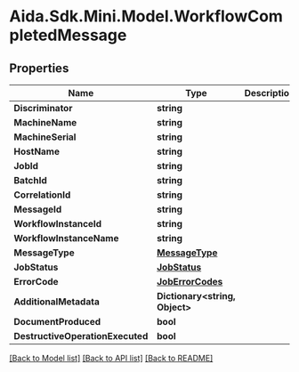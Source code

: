 # Aida.Sdk.Mini.Model.WorkflowCompletedMessage

## Properties

Name | Type | Description | Notes
------------ | ------------- | ------------- | -------------
**Discriminator** | **string** |  | 
**MachineName** | **string** |  | [optional] 
**MachineSerial** | **string** |  | [optional] 
**HostName** | **string** |  | [optional] 
**JobId** | **string** |  | [optional] 
**BatchId** | **string** |  | [optional] 
**CorrelationId** | **string** |  | [optional] 
**MessageId** | **string** |  | [optional] 
**WorkflowInstanceId** | **string** |  | [optional] 
**WorkflowInstanceName** | **string** |  | [optional] 
**MessageType** | [**MessageType**](MessageType.md) |  | [optional] 
**JobStatus** | [**JobStatus**](JobStatus.md) |  | [optional] 
**ErrorCode** | [**JobErrorCodes**](JobErrorCodes.md) |  | [optional] 
**AdditionalMetadata** | **Dictionary&lt;string, Object&gt;** |  | [optional] 
**DocumentProduced** | **bool** |  | [optional] 
**DestructiveOperationExecuted** | **bool** |  | [optional] 

[[Back to Model list]](../README.md#documentation-for-models) [[Back to API list]](../README.md#documentation-for-api-endpoints) [[Back to README]](../README.md)


